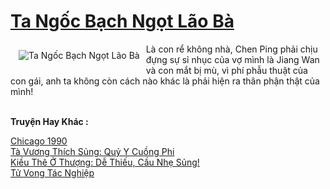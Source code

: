 <a href="https://truyenwiki.net/ta-ngoc-bach-ngot-lao-ba.36131/" title="Ta Ngốc Bạch Ngọt Lão Bà"><h1>Ta Ngốc Bạch Ngọt Lão Bà</h1></a><div style="display:table"><img align="right" style="float: left; padding: 10px;" src="https://truyenwiki.net/a/img/str/src/36131.jpg" alt="Ta Ngốc Bạch Ngọt Lão Bà">Là con rể không nhà, Chen Ping phải chịu đựng sự sỉ nhục của vợ mình là Jiang Wan và con mắt bị mù, vì phí phẫu thuật của con gái, anh ta không còn cách nào khác là phải hiện ra thân phận thật của mình!</div><p><br><b>Truyện Hay Khác :</b></p><a href="https://truyenwiki.net/chicago-1990.35095/" alt="Chicago 1990">Chicago 1990</a><br/><a href="https://github.com/nownovels/wikidich/tree/master/truyenhay/35782" alt="Tà Vương Thích Sủng: Quỷ Y Cuồng Phi">Tà Vương Thích Sủng: Quỷ Y Cuồng Phi</a><br/><a href="https://sangtacviet.wordpress.com/2020/10/22/kieu-the-o-thuong-de-thieu-cau-nhe-sung/" alt="Kiều Thê Ở Thượng: Dễ Thiếu, Cầu Nhẹ Sủng!">Kiều Thê Ở Thượng: Dễ Thiếu, Cầu Nhẹ Sủng!</a><br/><a href="https://sangtacviet.wordpress.com/2020/10/22/tu-vong-tac-nghiep/" alt="Tử Vong Tác Nghiệp">Tử Vong Tác Nghiệp</a><br/>